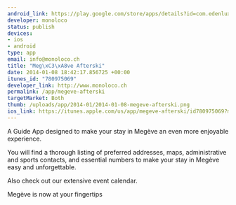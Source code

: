 ```yaml
--- 
android_link: https://play.google.com/store/apps/details?id=com.edenluxuryhomes.ELH
developer: monoloco
status: publish
devices: 
- ios
- android
type: app
email: info@monoloco.ch
title: "Meg\xC3\xA8ve Afterski"
date: 2014-01-08 18:42:17.856725 +00:00
itunes_id: "780975069"
developer_link: http://www.monoloco.ch
permalink: /app/megeve-afterski
targetMarket: Both
thumb: /uploads/app/2014-01/2014-01-08-megeve-afterski.png
ios_link: https://itunes.apple.com/us/app/megeve-afterski/id780975069?mt=8
---
```


A Guide App designed to make your stay in Megève an even more enjoyable experience.

You will find a thorough listing of preferred addresses, maps, administrative and sports contacts, and essential numbers to make your stay in Megève easy and unforgettable.

Also check out our extensive event calendar.

Megève is now at your fingertips

